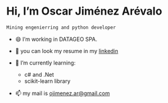 # Hi, I’m Oscar Jiménez Arévalo

[link]: https://www.linkedin.com/in/oscar-alberto-jimenez-arevalo/

```diff
Mining engenierring and python developer
```

- :smile: I’m working in DATAGEO SPA. 

- 👀 you can look my resume in my [linkedin][link]

- 🌱 I’m currently learning:
  - c# and .Net
  - scikit-learn library

- 📫 my mail is ojimenez.ar@gmail.com



<!---
OjimenezA/OjimenezA is a ✨ special ✨ repository because its `README.md` (this file) appears on your GitHub profile.
You can click the Preview link to take a look at your changes.
--->
